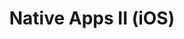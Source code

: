 ---
title: Native Apps II (iOS)
link: http://robinmalfait.com/3de-jaar/semester-I/Native-Apps-II-IOS.md
---